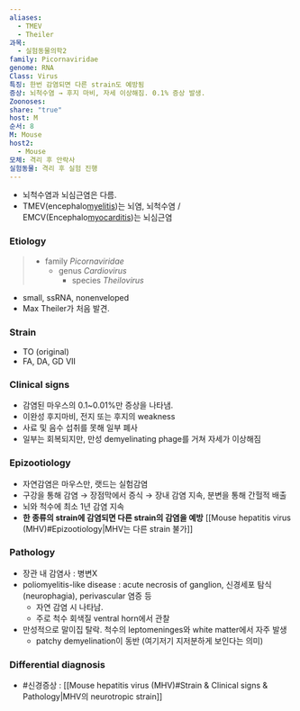 ```yaml
---
aliases:
  - TMEV
  - Theiler
과목:
  - 실험동물의학2
family: Picornaviridae
genome: RNA
Class: Virus
특징: 한번 감염되면 다른 strain도 예방됨
증상: 뇌척수염 → 후지 마비, 자세 이상해짐. 0.1% 증상 발생.
Zoonoses: 
share: "true"
host: M
순서: 8
M: Mouse
host2:
  - Mouse
모체: 격리 후 안락사
실험동물: 격리 후 실험 진행
---
```


- 뇌척수염과 뇌심근염은 다름.
- TMEV(encephalo<u>myelitis</u>)는 뇌염, 뇌척수염 / EMCV(Encephalo<u>myocarditis</u>)는 뇌심근염
### Etiology
> - family *Picornaviridae*
> 	- genus *Cardiovirus*
> 		- species *Theilovirus*

- small, ssRNA, nonenveloped
- Max Theiler가 처음 발견.
### Strain
- TO (original)
- FA, DA, GD VII
### Clinical signs
- 감염된 마우스의 0.1~0.01%만 증상을 나타냄. 
- 이완성 후지마비, 전지 또는 후지의 weakness
- 사료 및 음수 섭취를 못해 일부 폐사
- 일부는 회복되지만, 만성 demyelinating phage를 거쳐 자세가 이상해짐

### Epizootiology
- 자연감염은 마우스만, 랫드는 실험감염
- 구강을 통해 감염 → 장점막에서 증식 → 장내 감염 지속, 분변을 통해 간헐적 배출
- 뇌와 척수에 최소 1년 감염 지속
- **한 종류의 strain에 감염되면 다른 strain의 감염을 예방** [[Mouse hepatitis virus (MHV)#Epizootiology|MHV는 다른 strain 불가]]
### Pathology
 - 장관 내 감염사 : 병변X
 - poliomyelitis-like disease : acute necrosis of ganglion, 신경세포 탐식(neurophagia), perivascular 염증 등
	 - 자연 감염 시 나타남.
	 - 주로 척수 회색질 ventral horn에서 관찰
 - 만성적으로 말이집 탈락. 척수의 leptomeninges와 white matter에서 자주 발생
	 - patchy demyelination이 동반 (여기저기 지저분하게 보인다는 의미)
### Differential diagnosis
- #신경증상 : [[Mouse hepatitis virus (MHV)#Strain & Clinical signs & Pathology|MHV의 neurotropic strain]]
